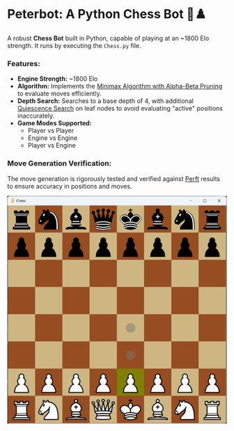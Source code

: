 # Peterbot: A Python Chess Bot 🧠♟️

A robust **Chess Bot** built in Python, capable of playing at an ~1800 Elo strength. It runs by executing the `Chess.py` file.

### Features:
- **Engine Strength:** ~1800 Elo
- **Algorithm:** Implements the [Minimax Algorithm with Alpha-Beta Pruning](https://www.chessprogramming.org/Alpha-Beta) to evaluate moves efficiently.
- **Depth Search:** Searches to a base depth of 4, with additional [Quiescence Search](https://www.chessprogramming.org/Quiescence_Search) on leaf nodes to avoid evaluating "active" positions inaccurately.
- **Game Modes Supported:**
  - Player vs Player
  - Engine vs Engine
  - Player vs Engine

### Move Generation Verification:
The move generation is rigorously tested and verified against [Perft](https://www.chessprogramming.org/Perft) results to ensure accuracy in positions and moves.

![Chess Bot](img.png)
